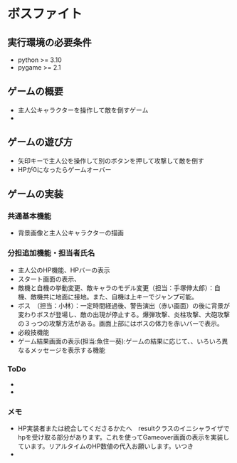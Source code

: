 # ボスファイト

## 実行環境の必要条件
* python >= 3.10
* pygame >= 2.1

## ゲームの概要
* 主人公キャラクターを操作して敵を倒すゲーム
* 

## ゲームの遊び方
* 矢印キーで主人公を操作して別のボタンを押して攻撃して敵を倒す
* HPが0になったらゲームオーバー

## ゲームの実装
### 共通基本機能
* 背景画像と主人公キャラクターの描画

### 分担追加機能・担当者氏名
* 主人公のHP機能、HPバーの表示
* スタート画面の表示、
* 敵機と自機の挙動変更、敵キャラのモデル変更（担当：手塚伸太郎）：自機、敵機共に地面に接地。また、自機は上キーでジャンプ可能。
* ボス　（担当：小林）：一定時間経過後、警告演出（赤い画面）の後に背景が変わりボスが登場し、敵の出現が停止する。爆弾攻撃、炎柱攻撃、大砲攻撃の３っつの攻撃方法がある。画面上部にはボスの体力を赤いバーで表示。
* 必殺技機能
* ゲーム結果画面の表示(担当:魚住一葵):ゲームの結果に応じて、、いろいろ異なるメッセージを表示する機能




### ToDo
- 
- 

### メモ

* HP実装者または統合してくださるかたへ　resultクラスのイニシャライザでhpを受け取る部分があります。これを使ってGameover画面の表示を実装しています。リアルタイムのHP数値の代入お願いします。いつき
*
